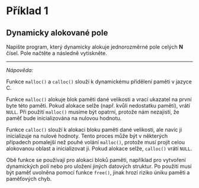 # Příklad 1
## Dynamicky alokované pole

Napište program, který dynamicky alokuje jednorozměrné pole celých **N** čísel.
Pole načtěte a následně vytiskněte.

---

_Nápověda:_

Funkce `malloc()` a `calloc()` slouží k dynamickému přidělení paměti v jazyce C.

Funkce `malloc()` alokuje blok paměti dané velikosti a vrací ukazatel na první byte této paměti. Pokud alokace selže (např. kvůli nedostatku paměti), vrátí `NULL`. Při použití `malloc()` musíme být opatrní, protože nám nezajistí, že paměť bude inicializována na nulovou hodnotu.

Funkce `calloc()` slouží k alokaci bloku paměti dané velikosti, ale navíc ji inicializuje na nulové hodnoty. Tento proces může být v některých případech pomalejší než pouhé volání `malloc()`, protože musí projít celou alokovanou oblast a inicializovat ji. Pokud alokace selže, `calloc()` vrátí `NULL`.

Obě funkce se používají pro alokaci bloků paměti, například pro vytvoření dynamických polí nebo pro uložení jiných datových struktur. Po použití musí být paměť uvolněna pomocí funkce `free()`, jinak hrozí riziko úniku paměti a paměťových chyb.